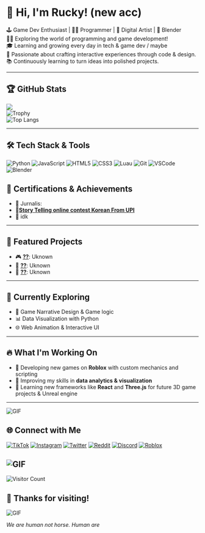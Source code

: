 # 👋 Hi, I'm Rucky! (new acc)
🕹️ Game Dev Enthusiast | 👨‍💻 Programmer | 🎨 Digital Artist | 🔧 Blender
 <br/>
👨‍💻 Exploring the world of programming and game development!<br/>
🎓 Learning and growing every day in tech & game dev / maybe<br/>
🎯 Passionate about crafting interactive experiences through code & design.  <br/>
📚 Continuously learning to turn ideas into polished projects.<br/>

---

## 🏆 GitHub Stats
<!-- GitHub stats from https://github.com/anuraghazra/github-readme-stats -->
![](https://github-readme-stats.vercel.app/api?username=RUckyTheGreat&theme=radical&hide_border=false&include_all_commits=true&count_private=true)<br/>
![Trophy](https://github-profile-trophy.vercel.app/?username=RUckyTheGreat&theme=radical)<br/>
![Top Langs](https://github-readme-stats.vercel.app/api/top-langs/?username=RUckyTheGreat&layout=compact&theme=radical)

---

## 🛠 Tech Stack & Tools

![Python](https://img.shields.io/badge/python-3670A0?style=for-the-badge&logo=python&logoColor=ffdd54&color=auto)
![JavaScript](https://img.shields.io/badge/javascript-%23323330.svg?style=for-the-badge&logo=javascript&logoColor=%23F7DF1E&color=auto)
![HTML5](https://img.shields.io/badge/html5-%23E34F26.svg?style=for-the-badge&logo=html5&logoColor=white&color=auto)
![CSS3](https://img.shields.io/badge/css3-%231572B6.svg?style=for-the-badge&logo=css3&logoColor=white&color=auto)
![Luau](https://img.shields.io/badge/luau-blue?style=for-the-badge&logo=lua&logoColor=white&color=auto)
![Git](https://img.shields.io/badge/git-F05032?style=for-the-badge&logo=git&logoColor=white&color=auto)
![VSCode](https://img.shields.io/badge/vscode-007ACC?style=for-the-badge&logo=visual%20studio%20code&logoColor=white&color=auto)
![Blender](https://img.shields.io/badge/blender-F5792A?style=for-the-badge&logo=blender&logoColor=white&color=auto)





## 🏅 Certifications & Achievements
- 🥇 Jurnalis: 
- 🥈[**Story Telling online contest Korean From UPI**](https://drive.google.com/file/d/1aIYjaRizw5xI_F_JvDXlWU3w40tk1tmL/view?usp=drive_link)
- 🧩 idk

---

## 🌟 Featured Projects
- 🎮 [**??**](https://www): Uknown
- 🧟 [**??**](https://www): Uknown
- 🧠 [**??**](https://www): Uknown


---

## 🧠 Currently Exploring
- 🧩 Game Narrative Design & Game logic
- 📊 Data Visualization with Python
- 🌐 Web Animation & Interactive UI

---

## 🔥 What I'm Working On
- 🚀 Developing new games on **Roblox** with custom mechanics and scripting
- 🔧 Improving my skills in **data analytics & visualization**
- 🎯 Learning new frameworks like **React** and **Three.js** for future 3D game projects & Unreal engine

---
![GIF](https://c.tenor.com/SDkS_6QSzjgAAAAd/tenor.gif)

## 🌐 Connect with Me
[![TikTok](https://img.shields.io/badge/TikTok-%23000000.svg?style=for-the-badge&logo=tiktok&logoColor=white)](https://www.tiktok.com/@naptuneeel)
[![Instagram](https://img.shields.io/badge/Instagram-%23E4405F.svg?style=for-the-badge&logo=instagram&logoColor=white)](https://www.instagram.com/vyu_tune)
[![Twitter](https://img.shields.io/badge/Twitter-%231DA1F2.svg?style=for-the-badge&logo=twitter&logoColor=white)](https://twitter.com/ruckishuman)
[![Reddit](https://img.shields.io/badge/Reddit-%23FF4500.svg?style=for-the-badge&logo=reddit&logoColor=white)](https://www.reddit.com/user/critical_Ravine)
[![Discord](https://img.shields.io/badge/Discord-%237289DA.svg?style=for-the-badge&logo=discord&logoColor=white)](https://discord.gg/2zwUr3jaHx)
[![Roblox](https://img.shields.io/badge/Roblox-%2320232a.svg?style=for-the-badge&logo=roblox&logoColor=white)](https://www.roblox.com/users/3101268537/profile)

![GIF](https://media.tenor.com/piOupYyLux0AAAAi/anime-kitty.gif)
---


![Visitor Count](https://komarev.com/ghpvc/?username=RUckyTheGreat&color=blue)


## 🚀 Thanks for visiting!
![GIF](https://c.tenor.com/1cIigwthwRIAAAAC/tenor.gif)

_We are human not horse. Human are_ 
